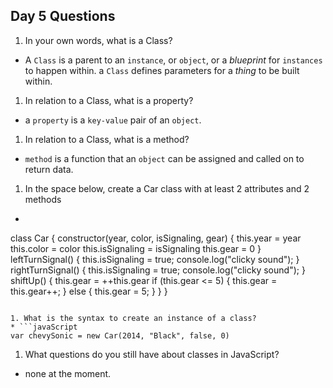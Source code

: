## Day 5 Questions

1. In your own words, what is a Class?
  * A ``Class`` is a parent to an ``instance``, or ``object``, or a _blueprint_ for ``instances`` to happen within. a ``Class`` defines parameters for a _thing_ to be built within.

1. In relation to a Class, what is a property?
  * a ``property`` is a ``key-value`` pair of an ``object``.

1. In relation to a Class, what is a method?
  * ``method`` is a function that an ``object`` can be assigned and called on to return data.

1. In the space below, create a Car class with at least 2 attributes and 2 methods
  * ```JavaScript
  class Car {
    constructor(year, color, isSignaling, gear) {
    this.year = year
    this.color = color
    this.isSignaling = isSignaling
    this.gear = 0
    }
    leftTurnSignal() {
      this.isSignaling = true;
      console.log("clicky sound");
    }
    rightTurnSignal() {
      this.isSignaling = true;
      console.log("clicky sound");
    }
    shiftUp() {
      this.gear = ++this.gear
      if (this.gear <= 5) {
        this.gear = this.gear++;
      } else {
        this.gear = 5;
      }
    }
  }
  ```

1. What is the syntax to create an instance of a class?
  * ```javaScript
  var chevySonic = new Car(2014, "Black", false, 0)
```

1. What questions do you still have about classes in JavaScript?
  * none at the moment.
